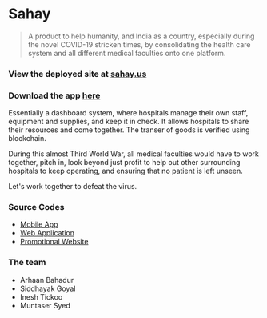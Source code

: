 # Sahay

> A product to help humanity, and India as a country, especially during the novel COVID-19 stricken times, by consolidating the health care system and all different medical faculties onto one platform.

### View the deployed site at [sahay.us](https://sahay.us)
### Download the app [here](https://sahay.us/download)

Essentially a dashboard system, where hospitals manage their own staff, equipment and supplies, and keep it in check. It allows hospitals to share their resources and come together. The transer of goods is verified using blockchain.

During this almost Third World War, all medical faculties would have to work together, pitch in, look beyond just profit to help out other surrounding hospitals to keep operating, and ensuring that no patient is left unseen.

Let's work together to defeat the virus.

### Source Codes

- [Mobile App](https://github.com/arhaanb/sahay-mobile)
- [Web Application](https://github.com/arhaanb/sahay-dash)
- [Promotional Website](https://github.com/arhaanb/sahay-web)

### The team

- Arhaan Bahadur
- Siddhayak Goyal
- Inesh Tickoo
- Muntaser Syed
